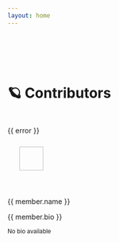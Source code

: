 ```yaml
---
layout: home
---
```


<script setup lang="ts">
import { ref, onMounted } from 'vue'

const members = ref<any[]>([])
const loading = ref(true)
const error = ref('')

onMounted(async () => {
    loading.value = true
    try {
        const cachedData = localStorage.getItem('githubMembers')
        const cachedTimestamp = localStorage.getItem('githubMembersTimestamp')
        const oneHour = 3600000
        
        if (cachedData && cachedTimestamp && (Date.now() - Number(cachedTimestamp)) < oneHour) {
            members.value = JSON.parse(cachedData)
            return
        }

        const res = await fetch('https://api.github.com/orgs/zerospaces/members')
        if (!res.ok) throw new Error('API rate limit exceeded')
        const data = await res.json()

        const memberDetails = await Promise.all(data.map(async (user: any) => {
            const userRes = await fetch(user.url)
            const userData = await userRes.json()
            return {
                id: user.id,
                name: userData.name || user.login,
                login: user.login,
                bio: userData.bio,
                avatar: user.avatar_url,
                profile: user.html_url
            }
        }))

        members.value = memberDetails
        localStorage.setItem('githubMembers', JSON.stringify(memberDetails))
        localStorage.setItem('githubMembersTimestamp', Date.now().toString())
        
    } catch (e: any) {
        const cachedData = localStorage.getItem('githubMembers')
        if (cachedData) {
            members.value = JSON.parse(cachedData)
        } else {
            error.value = e.message
        }
    } finally {
        loading.value = false
    }
})
</script>

<div style="height: 60px;"></div>

# 🪐 Contributors

<div style="height: 20px;"></div>
<div v-if="loading"></div>
<div v-else-if="error">{{ error }}</div>
<div v-else class="items">
    <div v-for="member in members" :key="member.id" class="item">
        <a :href="member.profile" class="project">
            <img class="icon" :src="`https://wsrv.nl/?url=${member.avatar}`" />
        <a class="title" target="_blank">{{ member.name }}</a>
            <p class="details" v-if="member.bio">{{ member.bio }}</p>
            <div v-else>
                <small style="color: var(--vp-c-gutter)">No bio available</small>
            </div>
        </a>
    </div>
</div>

<style scoped>
.items {
    column-count: auto;
    column-gap: 10px;
    column-width: 350px;
}

a.project img.icon {
    margin-bottom: 20px;
    height: 48px;
    width: 48px;
    border-radius: var(--vp-border-radius-2);
}

a.project {
    break-inside: avoid;
    padding: 24px;
    margin-bottom: 10px;
    border-radius: var(--vp-border-radius-1);
    background-color: var(--vp-c-bg-soft);
    border: 1px solid var(--vp-c-divider);
    display: flex;
    flex-direction: column;
    &, & * {
        text-decoration: none !important;
        transition: all .4s;
    }
}

a.project:hover {
    border-color: var(--vp-c-brand-1);
    a.title {
        color: var(--vp-c-brand-1)
    }
}

a.project a.title {
    color: var(--vp-c-text-1);
    font-family: var(--vp-font-family-mono);
    padding: 0px;
    margin: 0px;
    font-size: 22px;
    line-height: 22px;
    font-weight: 600;
    text-transform: capitalize;
}

a.project p.details {
    font-size: 14px;
    padding: 8px 0px 0px 0px;
    margin: 0px;
    color: var(--vp-c-text-2);
    font-weight: 500;
    line-height: 24px;
}
</style>
